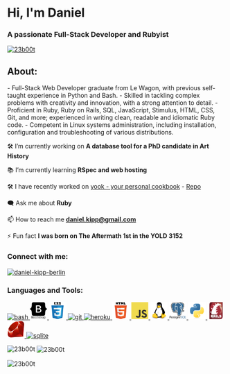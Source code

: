 <h1 align="left">Hi, I'm Daniel</h1>
<h3 align="left">A passionate Full-Stack Developer and Rubyist</h3>

<p align="left"> <a href="https://github.com/ryo-ma/github-profile-trophy"><img src="https://github-profile-trophy.vercel.app/?username=23b00t" alt="23b00t" /></a> </p>

<h2 align="left">About:</h2>
- Full-Stack Web Developer graduate from Le Wagon, with previous self-taught experience in Python and Bash.
- Skilled in tackling complex problems with creativity and innovation, with a strong attention to detail.
- Proficient in Ruby, Ruby on Rails, SQL, JavaScript, Stimulus, HTML, CSS, Git, and more; experienced in writing clean, readable and idiomatic Ruby code.
- Competent in Linux systems administration, including installation, configuration and troubleshooting of various distributions.

🛠 I’m currently working on **A database tool for a PhD candidate in Art History**

📚 I’m currently learning **RSpec and web hosting**

🛠 I have recently worked on [yook - your personal cookbook](https://www.y00k.me) - [Repo](https://github.com/23b00t/yook)

🗨 Ask me about **Ruby**

📫 How to reach me **daniel.kipp@gmail.com**

⚡ Fun fact **I was born on The Aftermath 1st in the YOLD 3152**

<h3 align="left">Connect with me:</h3>
<p align="left">
<a href="https://linkedin.com/in/daniel-kipp-berlin" target="blank"><img align="center" src="https://raw.githubusercontent.com/rahuldkjain/github-profile-readme-generator/master/src/images/icons/Social/linked-in-alt.svg" alt="daniel-kipp-berlin" height="30" width="40" /></a>
</p>

<h3 align="left">Languages and Tools:</h3>
<p align="left"> <a href="https://www.gnu.org/software/bash/" target="_blank" rel="noreferrer"> <img src="https://www.vectorlogo.zone/logos/gnu_bash/gnu_bash-icon.svg" alt="bash" width="40" height="40"/> </a> <a href="https://getbootstrap.com" target="_blank" rel="noreferrer"> <img src="https://raw.githubusercontent.com/devicons/devicon/master/icons/bootstrap/bootstrap-plain-wordmark.svg" alt="bootstrap" width="40" height="40"/> </a> <a href="https://www.w3schools.com/css/" target="_blank" rel="noreferrer"> <img src="https://raw.githubusercontent.com/devicons/devicon/master/icons/css3/css3-original-wordmark.svg" alt="css3" width="40" height="40"/> </a> <a href="https://git-scm.com/" target="_blank" rel="noreferrer"> <img src="https://www.vectorlogo.zone/logos/git-scm/git-scm-icon.svg" alt="git" width="40" height="40"/> </a> <a href="https://heroku.com" target="_blank" rel="noreferrer"> <img src="https://www.vectorlogo.zone/logos/heroku/heroku-icon.svg" alt="heroku" width="40" height="40"/> </a> <a href="https://www.w3.org/html/" target="_blank" rel="noreferrer"> <img src="https://raw.githubusercontent.com/devicons/devicon/master/icons/html5/html5-original-wordmark.svg" alt="html5" width="40" height="40"/> </a> <a href="https://developer.mozilla.org/en-US/docs/Web/JavaScript" target="_blank" rel="noreferrer"> <img src="https://raw.githubusercontent.com/devicons/devicon/master/icons/javascript/javascript-original.svg" alt="javascript" width="40" height="40"/> </a> <a href="https://www.linux.org/" target="_blank" rel="noreferrer"> <img src="https://raw.githubusercontent.com/devicons/devicon/master/icons/linux/linux-original.svg" alt="linux" width="40" height="40"/> </a> <a href="https://www.postgresql.org" target="_blank" rel="noreferrer"> <img src="https://raw.githubusercontent.com/devicons/devicon/master/icons/postgresql/postgresql-original-wordmark.svg" alt="postgresql" width="40" height="40"/> </a> <a href="https://www.python.org" target="_blank" rel="noreferrer"> <img src="https://raw.githubusercontent.com/devicons/devicon/master/icons/python/python-original.svg" alt="python" width="40" height="40"/> </a> <a href="https://rubyonrails.org" target="_blank" rel="noreferrer"> <img src="https://raw.githubusercontent.com/devicons/devicon/master/icons/rails/rails-original-wordmark.svg" alt="rails" width="40" height="40"/> </a> <a href="https://www.ruby-lang.org/en/" target="_blank" rel="noreferrer"> <img src="https://raw.githubusercontent.com/devicons/devicon/master/icons/ruby/ruby-original.svg" alt="ruby" width="40" height="40"/> </a> <a href="https://www.sqlite.org/" target="_blank" rel="noreferrer"> <img src="https://www.vectorlogo.zone/logos/sqlite/sqlite-icon.svg" alt="sqlite" width="40" height="40"/> </a> </p>

<p><img align="left" src="https://github-readme-stats.vercel.app/api/top-langs?username=23b00t&show_icons=true&theme=dark&locale=en&layout=compact" alt="23b00t" /></p>

<p>&nbsp;<img align="center" src="https://github-readme-stats.vercel.app/api?username=23b00t&show_icons=true&theme=dark&locale=en" alt="23b00t" /></p>

<p><img align="center" src="https://github-readme-streak-stats.herokuapp.com/?user=23b00t&theme=dark" alt="23b00t" /></p>
